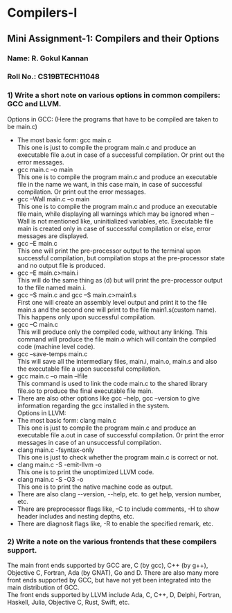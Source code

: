 # Compilers-I
## Mini Assignment-1: Compilers and their Options  

### Name: R. Gokul Kannan					              
### Roll No.: CS19BTECH11048

### 1) Write a short note on various options in common compilers: GCC and LLVM.  
Options in GCC: (Here the programs that have to be compiled are taken to be main.c)  
*	The most basic form: gcc main.c  
  This one is just to compile the program main.c and produce an executable file a.out in case of a successful compilation. Or print out the error messages.  
*	gcc main.c –o main  
  This one is to compile the program main.c and produce an executable file in the name we want, in this case main, in case of successful compilation. Or print out the error messages.  
*	gcc –Wall main.c –o main  
  This one is to compile the program main.c and produce an executable file main, while displaying all warnings which may be ignored when –Wall is not mentioned like, uninitialized variables, etc. Executable file main is created only in case of successful compilation or else, error messages are displayed.  
*	gcc –E main.c  
  This one will print the pre-processor output to the terminal upon successful compilation, but compilation stops at the pre-processor state and no output file is produced.  
*	gcc –E main.c>main.i  
  This will do the same thing as (d) but will print the pre-processor output to the file named main.i.  
*	gcc –S main.c and gcc –S main.c>main1.s  
  First one will create an assembly level output and print it to the file main.s and the second one will print to the file main1.s(custom name). This happens only upon successful compilation.  
*	gcc –C main.c  
  This will produce only the compiled code, without any linking. This command will produce the file main.o which will contain the compiled code (machine level code).  
*	gcc –save-temps main.c  
  This will save all the intermediary files, main.i, main.o, main.s and also the executable file a upon successful compilation.  
*	gcc main.c –o main –lfile  
  This command is used to link the code main.c to the shared library file.so to produce the final executable file main.    
*	There are also other options like gcc –help, gcc –version to give information regarding the gcc installed in the system.    
Options in LLVM:  
* The most basic form: clang main.c  
  This one is just to compile the program main.c and produce an executable file a.out in case of successful compilation. Or print the error messages in case of an unsuccessful compilation.  
 * clang main.c -fsyntax-only  
  This one is just to check whether the program main.c is correct or not.  
 * clang main.c -S -emit-llvm -o    
  This one is to print the unoptimized LLVM code.  
 * clang main.c -S -O3 -o  
  This one is to print the native machine code as output.  
 * There are also clang --version, --help, etc. to get help, version number, etc.  
 * There are preprocessor flags like, -C to include comments, -H to show header includes and nesting depths, etc.  
 * There are diagnosit flags like, -R<remark> to enable the specified remark, etc.  
 
 ### 2) Write a note on the various frontends that these compilers support.  
   The main front ends supported by GCC are, C (by gcc), C++ (by g++), Objective C, Fortran, Ada (by GNAT), Go and D. There are also many more front ends supported by GCC, but have not yet been integrated into the main distribution of GCC.  
   The front ends supported by LLVM include Ada, C, C++, D, Delphi, Fortran, Haskell, Julia, Objective C, Rust, Swift, etc.  
